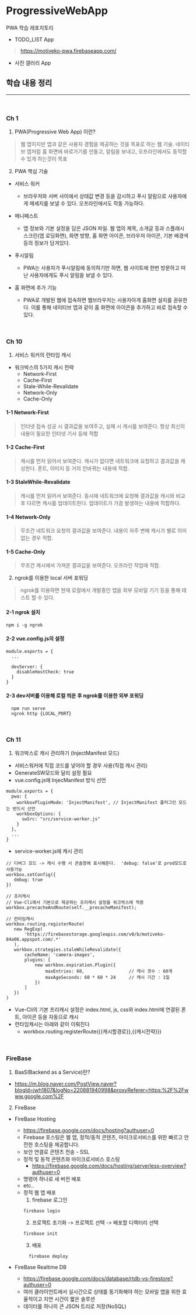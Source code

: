 # ProgressiveWebApp
PWA 학습 레포지토리

 - TODO_LIST App
> https://motiveko-pwa.firebaseapp.com/

 - 사진 갤러리 App


## 학습 내용 정리

---

<br>

### Ch 1 
1. PWA(Progressive Web App) 이란?
> 웹 앱이지만 앱과 같은 사용자 경험을 제공하는 것을 목표로 하는 웹 기술. 네이티브 앱처럼 홈 화면에 바로가기를 만들고, 알림을 보내고, 오프라인에서도 동작할 수 있게 하는것이 목표

2. PWA 핵심 기술
 - 서비스 워커
   - 브라우저와 서버 사이에서 상태값 변경 등을 감시하고 푸시 알림으로 사용자에게 메세지를 보낼 수 있다. 오프라인에서도 작동 가능하다.

 - 메니페스트
   - 앱 정보와 기본 설정을 담은 JSON 파일. 웹 앱의 제목, 소개글 등과 스플래시 스크린(앱 로딩화면), 화면 방향, 홈 화면 아이콘, 브라우저 아이콘, 기본 배경색 등의 정보가 담겨있다.

 - 푸시알림
   - PWA는 사용자가 푸시알림에 동의하기만 하면, 웹 사이트에 한번 방문하고 떠난 사용자에게도 푸시 알림을 보낼 수 있다.

 - 홈 화면에 추가 기능
    - PWA로 개발된 웹에 접속하면 웹브라우저는 사용자아게 홈화면 설치를 권유한다. 이를 통해 네이티브 앱과 같이 홈 화면에 아이콘을 추가하고 바로 접속할 수 있다.

<br>

### Ch 10

1. 서비스 워커의 런타임 캐시
  - 워크박스의 5가지 캐시 전략
    - Network-First
    - Cache-First
    - Stale-While-Revalidate
    - Network-Only
    - Cache-Only


#### 1-1 Network-First
> 인터넷 접속 성공 시 결과값을 보여주고, 실패 시 캐시를 보여준다. 항상 최신의 내용이 필요한 인터넷 기사 등에 적합

#### 1-2 Cache-First
>  캐시를 먼저 읽어서 보여준다. 캐시가 없다면 네트워크에 요청하고 결과값을 캐싱한다. 폰트, 이미지 등 거의 안바뀌는 내용에 적합.

#### 1-3 StaleWhile-Revalidate
> 캐시를 먼저 읽어서 보여준다. 동시에 네트워크에 요청해 결과값을 캐시와 비교 후 다르면 캐시를 업데이트한다. 업데이트가 가끔 발생하는 내용에 적합하다.

#### 1-4 Network-Only
> 무조건 네트워크 요청의 결과값을 보여준다. 내용이 자주 변해 캐시가 별로 의미 없는 경우 적합.

#### 1-5 Cache-Only
> 무조건 캐시에서 가져온 결과값을 보여준다. 오프라인 작업에 적합.


2. ngrok를 이용한 local 서버 포워딩
> ngrok를 이용하면 현재 로컬에서 개발중인 앱을 외부 모바일 기기 등을 통해 테스트 할 수 있다.

#### 2-1 ngrok 설치

```
npm i -g ngrok
```

#### 2-2 vue.config.js의 설정

```
module.exports = {
  ...

  devServer: {
    disableHostCheck: true
  }
}
```

#### 2-3 dev서버를 이용해 로컬  띄운 후 ngrok를 이용한 외부 포워딩
```
  npm run serve
  ngrok http {LOCAL_PORT}
```
 
<br> 

### Ch 11
1. 워크박스로 캐시 관리하기 (InjectManifest 모드)
 - 서비스워커에 직접 코드를 넣어야 할 경우 사용(직접 캐시 관리)
 - GenerateSW모드와 달리 설정 필요
 - vue.config.js에 InjecManifest 방식 선언
```
module.exports = {
  pwa: {
    workboxPluginMode: 'InjectManifest', // InjectManifest 플러그인 모드는 반드시 선언
    workboxOptions: {
      swSrc: "src/service-worker.js"
    }
  },
  ... 
}
```
 - service-worker.js에 캐시 관리
 ```
// 디버그 모드 -> 캐시 수행 시 콘솔창에 표시해준다.  'debug: false'로 prod모드로 사용가능
workbox.setConfig({
    debug: true
})

// 프리캐시
// Vue-Cli에서 기본으로 제공하는 프리캐시 설정을 워크박스에 적용
workbox.precacheAndRoute(self.__precacheManifest);

// 런타임캐시
workbox.routing.registerRoute(
    new RegExp(
        'https://firebasestorage.googleapis.com/v0/b/motiveko-84a06.appspot.com/.*'
    ),
    workbox.strategies.staleWhileRevalidate({
        cacheName: 'camera-images',
        plugins: [
            new workbox.expiration.Plugin({
                maxEntries: 60,                 // 캐시 갯수 : 60개
                maxAgeSeconds: 60 * 60 * 24     // 캐시 기간 : 1일
            })
        ]
    })
)
 ```

- Vue-Cli의 기본 프리캐시 설정은 index.html, js, css와 index.html에 연결된 폰트, 아이콘 등을 자동으로 캐시
- 런타임캐시는 아래와 같이 이뤄진다
  - workbox.routing.registerRoute({{캐시할경로}},{{캐시전략}})
  
<br>

### FireBase
 1. BaaS(Backend as a Service)란?
  - https://m.blog.naver.com/PostView.naver?blogId=jwh1807&logNo=220881940998&proxyReferer=https:%2F%2Fwww.google.com%2F

 2. FireBase
  - FireBase Hosting
    - https://firebase.google.com/docs/hosting?authuser=0
    - Firebase 호스팅은 웹 앱, 정적/동적 콘텐츠, 마이크로서비스를 위한 빠르고 안전한 호스팅을 제공합니다.
    - 보안 연결로 콘텐츠 전송 - SSL
    - 정적 및 동적 콘텐츠와 마이크로서비스 호스팅
      - https://firebase.google.com/docs/hosting/serverless-overview?authuser=0
    - 명령어 하나로 새 버전 배포
    - etc..
    - 정적 웹 앱 배포
      1. firebase 로그인
        ```
        firebase login
        ```
      2. 프로젝트 초기화 -> 프로젝트 선택 -> 배포할 디렉터리 선택
        ```
        firebase init
        ```
      3. 배포
      ```
        firebase deploy
      ``` 

  
 
  - FireBase Realtime DB
    - https://firebase.google.com/docs/database/rtdb-vs-firestore?authuser=0
    - 여러 클라이언트에서 실시간으로 상태를 동기화해야 하는 모바일 앱을 위한 효율적이고 지연 시간이 짧은 솔루션
    - 데이터를 하나의 큰 JSON 트리로 저장(NoSQL)